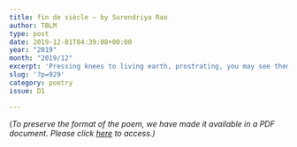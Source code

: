 ```yaml
---
title: fin de siècle – by Surendriya Rao
author: TBLM
type: post
date: 2019-12-01T04:39:08+00:00
year: "2019"
month: "2019/12"
excerpt: 'Pressing knees to living earth, prostrating, you may see them: cicada shells, molted skins, amber brown and wisp-fragile as if the air shaped their angles, as clouds are sculpted in the wind.'
slug: '?p=929'
category: poetry
issue: D1

---
```

(_To preserve the format of the poem, we have made it available in a PDF document._ __Please click_ [here][1] _to access.)__

 [1]: http://bombayliterarymagazine.com/wp-content/uploads/2019/12/findesiecle_Rao_TBLM_37-SR-Revision-for-publication.pdf
